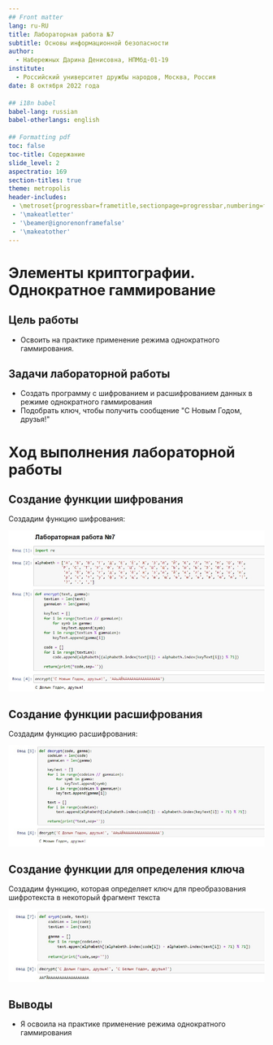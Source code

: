 ```yaml
---
## Front matter
lang: ru-RU
title: Лабораторная работа №7
subtitle: Основы информационной безопасности
author:
  - Набережных Дарина Денисовна, НПМбд-01-19
institute:
  - Российский университет дружбы народов, Москва, Россия
date: 8 октября 2022 года

## i18n babel
babel-lang: russian
babel-otherlangs: english

## Formatting pdf
toc: false
toc-title: Содержание
slide_level: 2
aspectratio: 169
section-titles: true
theme: metropolis
header-includes:
 - \metroset{progressbar=frametitle,sectionpage=progressbar,numbering=fraction}
 - '\makeatletter'
 - '\beamer@ignorenonframefalse'
 - '\makeatother'
---
```



# Элементы криптографии. Однократное гаммирование

## Цель работы 

- Освоить на практике применение режима однократного гаммирования.

## Задачи лабораторной работы

- Создать программу с шифрованием и расшифрованием данных в режиме однократного гаммирования
- Подобрать ключ, чтобы получить сообщение "С Новым Годом, друзья!"

# Ход выполнения лабораторной работы 

## Создание функции шифрования

Создадим функцию шифрования:

![Функция шифрования](image/1.jpg) 

## Создание функции расшифрования

Создадим функцию расшифрования: 

![Функция расшифрования](image/2.jpg) 

## Создание функции для определения ключа

Создадим  функцию, которая определяет ключ для преобразования шифротекста в некоторый фрагмент текста

![Функция, определяющая ключ](image/3.jpg) 

## Выводы

- Я освоила на практике применение режима однократного гаммирования




